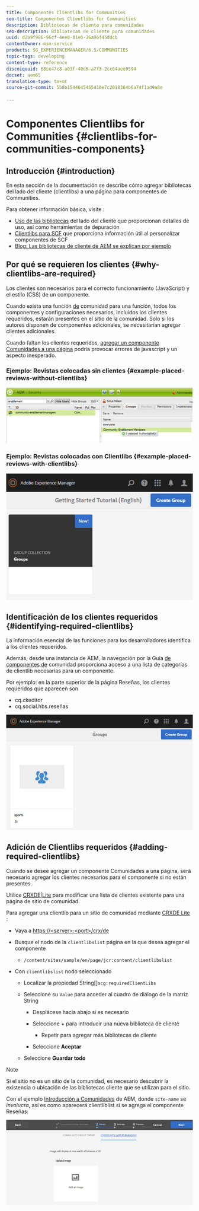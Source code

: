 ```yaml
---
title: Componentes Clientlibs for Communities
seo-title: Componentes Clientlibs for Communities
description: Bibliotecas de cliente para comunidades
seo-description: Bibliotecas de cliente para comunidades
uuid: d2a9f986-96cf-4ee8-81e6-36a96f45ddcb
contentOwner: msm-service
products: SG_EXPERIENCEMANAGER/6.5/COMMUNITIES
topic-tags: developing
content-type: reference
discoiquuid: 68ce47c8-a03f-40d6-a7f3-2cc64aee0594
docset: aem65
translation-type: tm+mt
source-git-commit: 5b8b1544645465d10e7c2018364b6a74f1ad9a8e

---
```



# Componentes Clientlibs for Communities {#clientlibs-for-communities-components}

## Introducción {#introduction}

En esta sección de la documentación se describe cómo agregar bibliotecas del lado del cliente (clientlibs) a una página para componentes de Communities.

Para obtener información básica, visite :

* [Uso de las bibliotecas](/help/sites-developing/clientlibs.md) del lado del cliente que proporcionan detalles de uso, así como herramientas de depuración
* [Clientlibs para SCF](/help/communities/client-customize.md#clientlibs) que proporciona información útil al personalizar componentes de SCF
* [Blog: Las bibliotecas de cliente de AEM se explican por ejemplo](https://blogs.adobe.com/experiencedelivers/experience-management/clientlibs-explained-example/)

## Por qué se requieren los clientes {#why-clientlibs-are-required}

Los clientes son necesarios para el correcto funcionamiento (JavaScript) y el estilo (CSS) de un componente.

Cuando exista una función [de](/help/communities/functions.md) comunidad para una función, todos los componentes y configuraciones necesarios, incluidos los clientes requeridos, estarán presentes en el sitio de la comunidad. Solo si los autores disponen de componentes adicionales, se necesitarían agregar clientes adicionales.

Cuando faltan los clientes requeridos, [agregar un componente Comunidades a una página](/help/communities/author-communities.md) podría provocar errores de javascript y un aspecto inesperado.

### Ejemplo: Revistas colocadas sin clientes {#example-placed-reviews-without-clientlibs}

![chlimage_1-132](assets/chlimage_1-132.png)

### Ejemplo: Revistas colocadas con Clientlibs {#example-placed-reviews-with-clientlibs}

![chlimage_1-133](assets/chlimage_1-133.png)

## Identificación de los clientes requeridos {#identifying-required-clientlibs}

La información esencial de las funciones para los desarrolladores identifica a los clientes requeridos.

Además, desde una instancia de AEM, la navegación por la Guía [de componentes de](/help/communities/components-guide.md) comunidad proporciona acceso a una lista de categorías de clientlib necesarias para un componente.

Por ejemplo: en la parte superior de la página [](https://localhost:4502/content/community-components/en/reviews.html) Reseñas, los clientes requeridos que aparecen son

* cq.ckeditor
* cq.social.hbs.reseñas

![chlimage_1-134](assets/chlimage_1-134.png)

## Adición de Clientlibs requeridos {#adding-required-clientlibs}

Cuando se desee agregar un componente Comunidades a una página, será necesario agregar los clientes necesarios para el componente si no están presentes.

Utilice [CRXDE|Lite](#using-crxde-lite) para modificar una lista de clientes existente para una página de sitio de comunidad.

Para agregar una clientlib para un sitio de comunidad mediante [CRXDE Lite](/help/sites-developing/developing-with-crxde-lite.md) :

* Vaya a [https://&lt;server>:&lt;port>/crx/de](https://localhost:4502/crx/de)
* Busque el nodo de la `clientlibslist` página en la que desea agregar el componente

   * `/content/sites/sample/en/page/jcr:content/clientlibslist`

* Con `clientlibslist` nodo seleccionado

   * Localizar la propiedad String[]`scg:requiredClientLibs`
   * Seleccione su `Value` para acceder al cuadro de diálogo de la matriz String

      * Desplácese hacia abajo si es necesario
      * Seleccione + para introducir una nueva biblioteca de cliente

         * Repetir para agregar más bibliotecas de cliente
      * Seleccione **Aceptar**
   * Seleccione **Guardar todo**



>[!NOTE]
>
>Si el sitio no es un sitio de la comunidad, es necesario descubrir la existencia o ubicación de las bibliotecas cliente que se utilizan para el sitio.

Con el ejemplo [Introducción a Comunidades](/help/communities/getting-started.md) de AEM, donde `site-name` se *involucra*, así es como aparecerá clientliblist si se agrega el componente Reseñas:

![chlimage_1-135](assets/chlimage_1-135.png)

